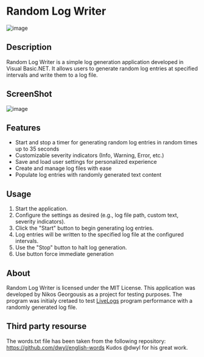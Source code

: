 # Random Log Writer
![image](https://github.com/limbo666/RandomLogWriter/assets/331155/87ea2b89-9815-47e0-aa63-cd76b1f1cb2d)


## Description
Random Log Writer is a simple log generation application developed in Visual Basic.NET. It allows users to generate random log entries at specified intervals and write them to a log file.

## ScreenShot
![image](https://github.com/limbo666/RandomLogWriter/assets/331155/3c031a14-bd1f-4993-b84e-250d69b09b9b)


## Features
- Start and stop a timer for generating random log entries in random times up to 35 seconds
- Customizable severity indicators (Info, Warning, Error, etc.)
- Save and load user settings for personalized experience
- Create and manage log files with ease
- Populate log entries with randomly generated text content

## Usage
1. Start the application.
2. Configure the settings as desired (e.g., log file path, custom text, severity indicators).
3. Click the "Start" button to begin generating log entries.
4. Log entries will be written to the specified log file at the configured intervals.
5. Use the "Stop" button to halt log generation.
6. Use button force immediate generation

## About
Random Log Writer is licensed under the MIT License.
This application was developed by Nikos Georgousis as a project for testing purposes.
The program was initialy cretaed to test [LiveLogs](https://github.com/limbo666/LiveLogs) program performance with a randomly generated log file.


## Third party resourse
The words.txt file has been taken from the following repository:
https://github.com/dwyl/english-words
Kudos @dwyl for his great work.


